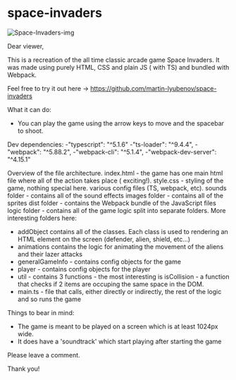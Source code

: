 # space-invaders

![Space-Invaders-img](https://github.com/martin-lyubenov/space-invaders/assets/52383146/58c7d81b-64dc-44d0-998e-463c6e5ce31c)

Dear viewer,

This is a recreation of the all time classic arcade game Space Invaders. It was made using purely HTML, CSS and plain JS ( with TS) and bundled with Webpack.

Feel free to try it out here -> https://github.com/martin-lyubenov/space-invaders

What it can do:

- You can play the game using the arrow keys to move and the spacebar to shoot.

Dev dependencies:
-"typescript": "^5.1.6"
-"ts-loader": "^9.4.4",
-"webpack": "^5.88.2",
-"webpack-cli": "^5.1.4",
-"webpack-dev-server": "^4.15.1"

Overview of the file architecture.
index.html - the game has one main html file where all of the action takes place ( exciting!).
style.css - styling of the game, nothing special here.
various config files (TS, webpack, etc).
sounds folder - contains all of the sound effects
images folder - contains all of the sprites
dist folder - contains the Webpack bundle of the JavaScript files
logic folder - contains all of the game logic split into separate folders. More interesting folders here: 
- addObject contains all of the classes. Each class is used to rendering an HTML element on the screen (defender, alien, shield, etc...)
- animations contains the logic for animating the movement of the aliens and their lazer attacks
- generalGameInfo - contains config objects for the game
- player - contains config objects for the player
- util - contains 3 functions - the most interesting is isCollision - a function that checks if 2 items are occuping the same space in the DOM.
- main.ts - file that calls, either directly or indirectly, the rest of the logic and so runs the game

Things to bear in mind:

- The game is meant to be played on a screen which is at least 1024px wide.
- It does have a 'soundtrack' which start playing after starting the game

Please leave a comment.

Thank you!
